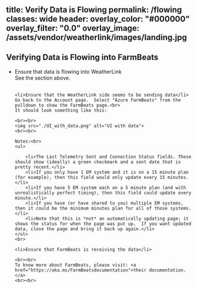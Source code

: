 ﻿﻿---title: Verify Data is Flowingpermalink: /flowingclasses: wideheader:  overlay_color: "#000000"  overlay_filter: "0.0"  overlay_image: /assets/vendor/weatherlink/images/landing.jpg---<h2 id="wl_dataTab">Verifying Data is Flowing into FarmBeats</h2><ul>	<li>Ensure that data is flowing into WeatherLink</li>	See the section above.	<br><br>	<li>Ensure that the WeatherLink side seems to be sending data</li>	Go back to the Account page.  Select "Azure FarmBeats" from the pulldown to show the FarmBeats page.<br>	It should look something like this:	<br><br>	<img src="./UI_with_data.png" alt="UI with data">	<br><br>	Notes:<br>	<ul>		<li>The Last Telemetry Sent and Connection Status fields. These should show (ideally) a green checkmark and a sent date that is pretty recent.</li>		<li>If you only have 1 EM system and it is on a 15 minute plan (for example), then this field would only update every 15 minutes.</li>		<li>If you have 5 EM system each on a 5 minute plan (and with unrealistically perfect timing), then this field could update every minute.</li>		<li>If you have (or have shared to you) multiple EM systems, then it could be the minimum minutes plan for all of those systems.</li>		<li>Note that this is *not* an automatically updating page; it shows the status for when the page was put up.  If you want updated data, close the page and bring it back up again.</li>	</ul>	<br>	<li>Ensure that FarmBeats is receiving the data</li>	<br><br>	To know more about FarmBeats, please visit: <a href="https://aka.ms/FarmBeatsdocumentation">their documentation.</a> 	<br><br></ul>